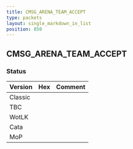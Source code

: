 ```yaml
---
title: CMSG_ARENA_TEAM_ACCEPT
type: packets
layout: single_markdown_in_list
position: 850
---
```


## CMSG_ARENA_TEAM_ACCEPT

### Status

Version | Hex | Comment
---------- | ---------- | ---------- 
Classic |  |  
TBC |  |  
WotLK |  |  
Cata |  |  
MoP |  |  